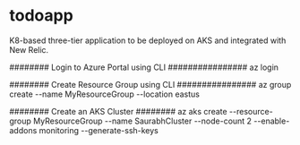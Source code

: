 # todoapp
K8-based three-tier application to be deployed on AKS and integrated with New Relic. 

######## Login to Azure Portal using CLI ################
az login

######## Create Resource Group using CLI ################
az group create --name MyResourceGroup --location eastus

########  Create an AKS Cluster ######## 
az aks create --resource-group MyResourceGroup --name SaurabhCluster --node-count 2 --enable-addons monitoring --generate-ssh-keys

